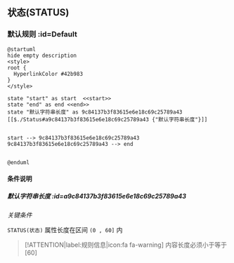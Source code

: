 ## 状态(STATUS) <!-- {docsify-ignore-all} -->

   

### 默认规则 :id=Default

```plantuml
@startuml
hide empty description
<style>
root {
  HyperlinkColor #42b983
}
</style>

state "start" as start  <<start>>
state "end" as end <<end>>
state "默认字符串长度" as 9c84137b3f83615e6e18c69c25789a43 [[$./Status#a9c84137b3f83615e6e18c69c25789a43 {"默认字符串长度"}]]


start --> 9c84137b3f83615e6e18c69c25789a43 
9c84137b3f83615e6e18c69c25789a43 --> end 


@enduml
```

#### 条件说明

##### 默认字符串长度 :id=a9c84137b3f83615e6e18c69c25789a43


*关键条件*


`STATUS(状态)` 属性长度在区间 `(0 , 60]` 内

> [!ATTENTION|label:规则信息|icon:fa fa-warning]
> 内容长度必须小于等于[60]







